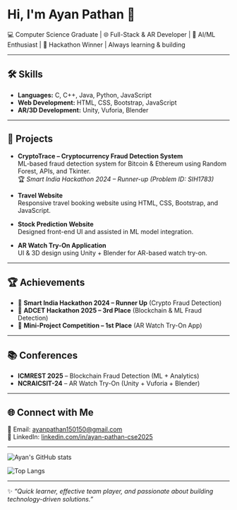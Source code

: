 # Hi, I'm Ayan Pathan 👋

💻 Computer Science Graduate | 🌐 Full-Stack & AR Developer | 🤖 AI/ML Enthusiast | 🚀 Hackathon Winner | Always learning & building  

---

## 🛠 Skills
- **Languages:** C, C++, Java, Python, JavaScript  
- **Web Development:** HTML, CSS, Bootstrap, JavaScript  
- **AR/3D Development:** Unity, Vuforia, Blender  

---

## 📂 Projects
- **CryptoTrace – Cryptocurrency Fraud Detection System**  
  ML-based fraud detection system for Bitcoin & Ethereum using Random Forest, APIs, and Tkinter.  
  🏆 *Smart India Hackathon 2024 – Runner-up (Problem ID: SIH1783)*  

- **Travel Website**  
  Responsive travel booking website using HTML, CSS, Bootstrap, and JavaScript.  

- **Stock Prediction Website**  
  Designed front-end UI and assisted in ML model integration.  

- **AR Watch Try-On Application**  
  UI & 3D design using Unity + Blender for AR-based watch try-on.  

---

## 🏆 Achievements
- 🥈 **Smart India Hackathon 2024 – Runner Up** (Crypto Fraud Detection)  
- 🥉 **ADCET Hackathon 2025 – 3rd Place** (Blockchain & ML Fraud Detection)  
- 🥇 **Mini-Project Competition – 1st Place** (AR Watch Try-On App)  

---

## 📚 Conferences
- **ICMREST 2025** – Blockchain Fraud Detection (ML + Analytics)  
- **NCRAICSIT-24** – AR Watch Try-On (Unity + Vuforia + Blender)  

---

## 🌐 Connect with Me
📧 Email: [ayanpathan150150@gmail.com](mailto:ayanpathan150150@gmail.com)  
🔗 LinkedIn: [linkedin.com/in/ayan-pathan-cse2025](https://www.linkedin.com/in/ayan-pathan-cse2025)  

---

![Ayan's GitHub stats](https://github-readme-stats.vercel.app/api?username=ayanpathan-dev&show_icons=true&theme=radical)  

![Top Langs](https://github-readme-stats.vercel.app/api/top-langs/?username=ayanpathan-dev&layout=compact&theme=radical)  

---

✨ *“Quick learner, effective team player, and passionate about building technology-driven solutions.”*
